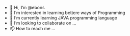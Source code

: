 - 👋 Hi, I’m @ebons
- 👀 I’m interested in learning bettere ways of Programming
- 🌱 I’m currently learning JAVA programming language
- 💞️ I’m looking to collaborate on ...
- 📫 How to reach me ...

<!---
ebons/ebons is a ✨ special ✨ repository because its `README.md` (this file) appears on your GitHub profile.
You can click the Preview link to take a look at your changes.
--->
